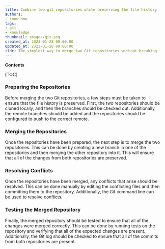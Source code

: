 ```yaml
---
title: Combine two git repositories while preserving the file history
authors:
- know_how
tags:
- git
- knowledge
thumbnail: images/git.png
created_at: 2023-01-28 00:00:00
updated_at: 2023-01-28 00:00:00
tldr: The simplest way to merge two Git repositories without breaking file history is to use the `git merge-tree` command.
---
```


**Contents**

[TOC]

### Preparing the Repositories

Before merging the two Git repositories, a few steps must be taken to ensure that the file history is preserved. First, the two repositories should be cloned locally, and then the branches should be checked out. Additionally, the remote branches should be added and the repositories should be configured to push to the correct remote.

### Merging the Repositories

Once the repositories have been prepared, the next step is to merge the two repositories. This can be done by creating a new branch in one of the repositories and then merging the other repository into it. This will ensure that all of the changes from both repositories are preserved.

### Resolving Conflicts

Once the repositories have been merged, any conflicts that arise should be resolved. This can be done manually by editing the conflicting files and then committing them to the repository. Additionally, the Git command line can be used to resolve conflicts.

### Testing the Merged Repository

Finally, the merged repository should be tested to ensure that all of the changes were merged correctly. This can be done by running tests on the repository and verifying that all of the expected changes are present. Additionally, the Git log should be checked to ensure that all of the commits from both repositories are present.
